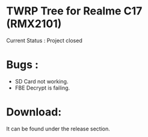 # TWRP Tree for Realme C17 (RMX2101)

Current Status : Project closed


# Bugs :
- SD Card not working.
- FBE Decrypt is failing.

# Download:
It can be found under the release section.


